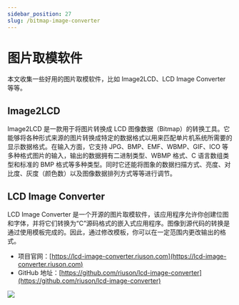 ```yaml
---
sidebar_position: 27
slug: /bitmap-image-converter
---
```


# 图片取模软件



本文收集一些好用的图片取模软件，比如 Image2LCD、LCD Image Converter 等等。



## Image2LCD

Image2LCD 是一款用于将图片转换成 LCD 图像数据（Bitmap）的转换工具。它能够将各种形式来源的图片转换成特定的数据格式以用来匹配单片机系统所需要的显示数据格式。在输入方面，它支持 JPG、BMP、EMF、WBMP、GIF、ICO 等多种格式图片的输入，输出的数据拥有二进制类型、WBMP 格式、C 语言数组类型和标准的 BMP 格式等多种类型。同时它还能将图象的数据扫描方式、亮度、对比度、灰度（颜色数）以及图像数据排列方式等等进行调节。



## LCD Image Converter

LCD Image Converter 是一个开源的图片取模软件，该应用程序允许你创建位图和字体，并将它们转换为“C”源码格式的嵌入式应用程序。图像到源代码的转换是通过使用模板完成的。因此，通过修改模板，你可以在一定范围内更改输出的格式。

- 项目官网：[https://lcd-image-converter.riuson.com](https://lcd-image-converter.riuson.com)
- GitHub 地址：[https://github.com/riuson/lcd-image-converter](https://github.com/riuson/lcd-image-converter)

![](https://static.getiot.tech/lcd-image-converter.png#center)